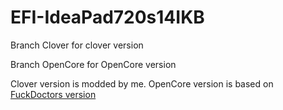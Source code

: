# EFI-IdeaPad720s14IKB

Branch Clover for clover version

Branch OpenCore for OpenCore version

Clover version is modded by me. OpenCore version is based on [FuckDoctors version](https://github.com/FuckDoctors/ideapad-720s-13ikb-oc) 
